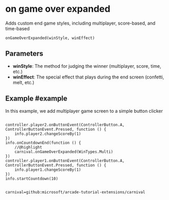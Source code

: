 # on game over expanded

Adds custom end game styles, including multiplayer, score-based, and time-based

```sig
onGameOverExpanded(winStyle, winEffect)
```

## Parameters

* **winStyle**: The method for judging the winner (multiplayer, score, time, etc.)
* **winEffect**: The special effect that plays during the end screen (confetti, melt, etc.)

## Example #example

In this example, we add multiplayer game screen to a simple button clicker

```blocks

controller.player2.onButtonEvent(ControllerButton.A, ControllerButtonEvent.Pressed, function () {
    info.player2.changeScoreBy(1)
})
info.onCountdownEnd(function () {
	//@highlight
    carnival.onGameOverExpanded(WinTypes.Multi)
})
controller.player1.onButtonEvent(ControllerButton.A, ControllerButtonEvent.Pressed, function () {
    info.player1.changeScoreBy(1)
})
info.startCountdown(10)


```

```package
carnival=github:microsoft/arcade-tutorial-extensions/carnival
```
